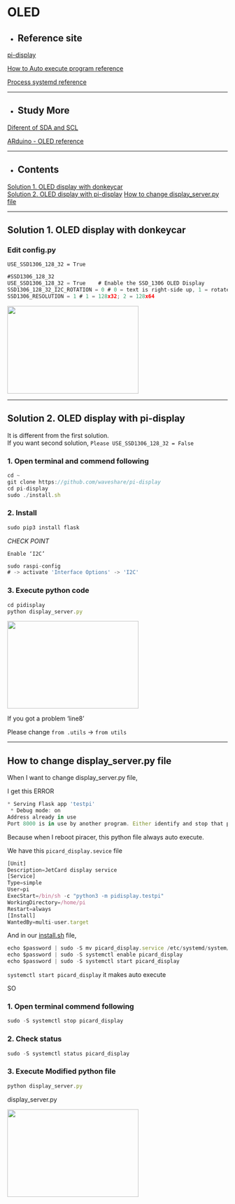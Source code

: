 # OLED

- ## Reference site

[pi-display](https://github.com/waveshare/pi-display)

[How to Auto execute program reference](https://m.blog.naver.com/emperonics/221770579539)

[Process systemd reference](https://bkjeon1614.tistory.com/658)
- - - 
- ## Study More

[Diferent of SDA and SCL](https://blog.naver.com/dokkosam/221377927944)

[ARduino - OLED reference](https://rasino.tistory.com/303)
- - -

- ## Contents

[Solution 1. OLED display with donkeycar](#solution-1-oled-display-with-donkeycar)  
[Solution 2. OLED display with pi-display](#solution-2-oled-display-with-pi-display)
[How to change display_server.py file](#how-to-change-display_serverpy-file) 
- - -



## Solution 1. OLED display with donkeycar

### Edit config.py

`USE_SSD1306_128_32 = True`

```jsx
#SSD1306_128_32
USE_SSD1306_128_32 = True    # Enable the SSD_1306 OLED Display
SSD1306_128_32_I2C_ROTATION = 0 # 0 = text is right-side up, 1 = rotated 90 degrees clockwise, 2 = 180 degrees (flipped), 3 = 270 degrees
SSD1306_RESOLUTION = 1 # 1 = 128x32; 2 = 128x64
```

<img src="https://user-images.githubusercontent.com/81483791/194760823-9d0e02c2-b279-456b-9754-6db86e0d1044.png"  width="300" height="200"/> 

---

## Solution 2. OLED display with pi-display

It is different from the first solution.   
If you want second solution,  `Please USE_SSD1306_128_32 = False`

### 1. Open terminal and commend following

```jsx
cd ~
git clone https://github.com/waveshare/pi-display
cd pi-display
sudo ./install.sh
```

### 2. Install

```jsx
sudo pip3 install flask
```

*CHECK POINT* 

`Enable ‘I2C’`

```jsx
sudo raspi-config
# -> activate 'Interface Options' -> 'I2C'
```

### 3. Execute python code


```jsx
cd pidisplay
python display_server.py
```
<img src="https://user-images.githubusercontent.com/81483791/194760821-30046ed9-ac2a-476f-90c7-6a7b0f26981e.png"  width="300" height="200"/>        

If you got a problem ‘line8’

Please change `from .utils` → `from utils`
- - -

## How to change display_server.py file

When I want to change display_server.py file,

I get this ERROR

```jsx
* Serving Flask app 'testpi'
 * Debug mode: on
Address already in use
Port 8000 is in use by another program. Either identify and stop that program, or start the server with a different port.
```

Because when I reboot piracer, this python file always auto execute.

We have this `picard_display.sevice` file

```jsx
[Unit]
Description=JetCard display service
[Service]
Type=simple
User=pi
ExecStart=/bin/sh -c "python3 -m pidisplay.testpi"
WorkingDirectory=/home/pi
Restart=always
[Install]
WantedBy=multi-user.target
```

And in our [install.sh](http://install.sh) file,

```jsx
echo $password | sudo -S mv picard_display.service /etc/systemd/system/picard_display.service
echo $password | sudo -S systemctl enable picard_display
echo $password | sudo -S systemctl start picard_display
```

`systemctl start picard_display` it makes auto execute

SO

### 1. Open terminal commend following

```jsx
sudo -S systemctl stop picard_display
```

### 2. Check status

```jsx
sudo -S systemctl status picard_display
```

### 3. Execute Modified python file

```jsx
python display_server.py
```
display_server.py 

<img src="https://user-images.githubusercontent.com/81483791/194761110-5c7eef2f-9614-453d-bc89-6c313ffef107.png"  width="300" height="200"/>   

